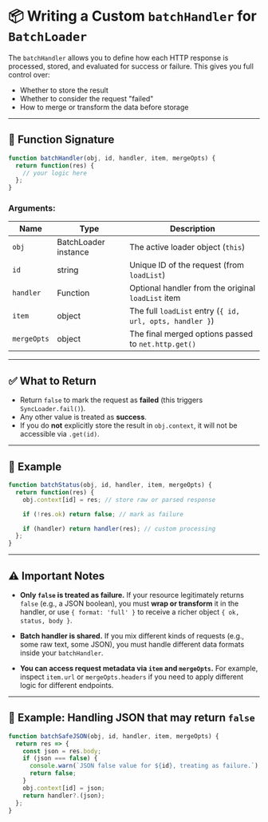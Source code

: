 # 📦 Writing a Custom `batchHandler` for `BatchLoader`

The `batchHandler` allows you to define how each HTTP response is processed, stored, and evaluated for success or failure. This gives you full control over:

* Whether to store the result
* Whether to consider the request "failed"
* How to merge or transform the data before storage

---

## 🧱 Function Signature

```js
function batchHandler(obj, id, handler, item, mergeOpts) {
  return function(res) {
    // your logic here
  };
}
```

### Arguments:

| Name        | Type                 | Description                                              |
| ----------- | -------------------- | -------------------------------------------------------- |
| `obj`       | BatchLoader instance | The active loader object (`this`)                        |
| `id`        | string               | Unique ID of the request (from `loadList`)               |
| `handler`   | Function             | Optional handler from the original `loadList` item       |
| `item`      | object               | The full `loadList` entry (`{ id, url, opts, handler }`) |
| `mergeOpts` | object               | The final merged options passed to `net.http.get()`      |

---

## ✅ What to Return

* Return `false` to mark the request as **failed** (this triggers `SyncLoader.fail()`).
* Any other value is treated as **success**.
* If you do **not** explicitly store the result in `obj.context`, it will not be accessible via `.get(id)`.

---

## 📌 Example

```js
function batchStatus(obj, id, handler, item, mergeOpts) {
  return function(res) {
    obj.context[id] = res; // store raw or parsed response

    if (!res.ok) return false; // mark as failure

    if (handler) return handler(res); // custom processing
  };
}
```

---

## ⚠️ Important Notes

* **Only `false` is treated as failure.**
  If your resource legitimately returns `false` (e.g., a JSON boolean), you must **wrap or transform** it in the handler, or use `{ format: 'full' }` to receive a richer object `{ ok, status, body }`.

* **Batch handler is shared.**
  If you mix different kinds of requests (e.g., some raw text, some JSON), you must handle different data formats inside your `batchHandler`.

* **You can access request metadata via `item` and `mergeOpts`.**
  For example, inspect `item.url` or `mergeOpts.headers` if you need to apply different logic for different endpoints.

---

## 🧪 Example: Handling JSON that may return `false`

```js
function batchSafeJSON(obj, id, handler, item, mergeOpts) {
  return res => {
    const json = res.body;
    if (json === false) {
      console.warn(`JSON false value for ${id}, treating as failure.`);
      return false;
    }
    obj.context[id] = json;
    return handler?.(json);
  };
}
```
